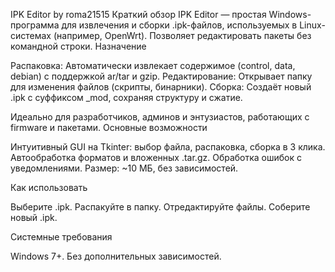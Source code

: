 IPK Editor by roma21515
Краткий обзор
IPK Editor — простая Windows-программа для извлечения и сборки .ipk-файлов, используемых в Linux-системах (например, OpenWrt). Позволяет редактировать пакеты без командной строки.
Назначение

Распаковка: Автоматически извлекает содержимое (control, data, debian) с поддержкой ar/tar и gzip.
Редактирование: Открывает папку для изменения файлов (скрипты, бинарники).
Сборка: Создаёт новый .ipk с суффиксом _mod, сохраняя структуру и сжатие.

Идеально для разработчиков, админов и энтузиастов, работающих с firmware и пакетами.
Основные возможности

Интуитивный GUI на Tkinter: выбор файла, распаковка, сборка в 3 клика.
Автообработка форматов и вложенных .tar.gz.
Обработка ошибок с уведомлениями.
Размер: ~10 МБ, без зависимостей.

Как использовать

Выберите .ipk.
Распакуйте в папку.
Отредактируйте файлы.
Соберите новый .ipk.

Системные требования

Windows 7+.
Без дополнительных зависимостей.
